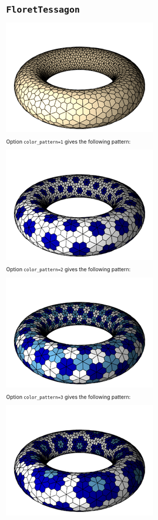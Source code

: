 # `FloretTessagon`

![FloretTessagon](images/floret_tessagon.png)

Option `color_pattern=1` gives the following pattern:

![FloretTessagon color pattern 1](images/floret_tessagon_color1.png)

Option `color_pattern=2` gives the following pattern:

![FloretTessagon color pattern 2](images/floret_tessagon_color2.png)

Option `color_pattern=3` gives the following pattern:

![FloretTessagon color pattern 3](images/floret_tessagon_color3.png)
